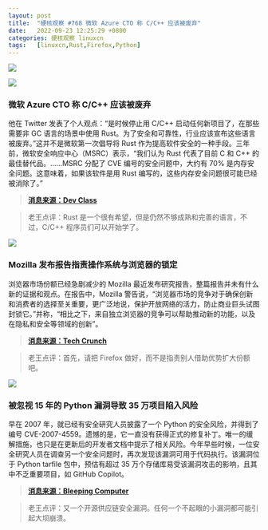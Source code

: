 ```yaml
---
layout: post
title:	"硬核观察 #768 微软 Azure CTO 称 C/C++ 应该被废弃"
date:	2022-09-23 12:25:29 +0800 
categories:	硬核观察 linuxcn 
tags:	[linuxcn,Rust,Firefox,Python]
---
```



![](/Asserts/Images//attachment/album/202209/23/122436ajl8z0l2b6x860br.jpg)


![](/Asserts/Images//attachment/album/202209/23/122437tvt77l3d6ev66iwt.jpg)


### 微软 Azure CTO 称 C/C++ 应该被废弃


他在 Twitter 发表了个人观点：“是时候停止用 C/C++ 启动任何新项目了，在那些需要非 GC 语言的场景中使用 Rust。为了安全和可靠性，行业应该宣布这些语言被废弃。”这并不是微软第一次倡导将 Rust 作为提高软件安全的一种手段。三年前，微软安全响应中心（MSRC）表示，“我们认为 Rust 代表了目前 C 和 C++ 的最佳替代品。……MSRC 分配了 CVE 编号的安全问题中，大约有 70% 是内存安全问题。这意味着，如果该软件是用 Rust 编写的，这些内存安全问题很可能已经被消除了。”



> 
> **[消息来源：Dev Class](https://devclass.com/2022/09/20/microsoft-azure-cto-on-c-c/)**
> 
> 
> 



> 
> 老王点评：Rust 是一个很有希望，但是仍然不够成熟和完善的语言，不过，C/C++ 程序员们可以开始学了。
> 
> 
> 


![](/Asserts/Images//attachment/album/202209/23/122445rgcipeni22ee322c.jpg)


### Mozilla 发布报告指责操作系统与浏览器的锁定


浏览器市场份额已经急剧减少的 Mozilla 最近发布研究报告，整篇报告并未有什么新的证据和观点。在报告中，Mozilla 警告说，“浏览器市场的竞争对于确保创新和消费者的选择至关重要，更广泛地说，保护开放网络的活力，防止商业巨头试图封锁它。”并称，“相比之下，来自独立浏览器的竞争可以帮助推动新的功能，以及在隐私和安全等领域的创新”。



> 
> **[消息来源：Tech Crunch](https://techcrunch.com/2022/09/22/mozilla-browser-research/)**
> 
> 
> 



> 
> 老王点评：首先，请把 Firefox 做好，而不是指责别人借助优势扩大份额吧。
> 
> 
> 


![](/Asserts/Images//attachment/album/202209/23/122500kiljjupwffguzlab.jpg)


### 被忽视 15 年的 Python 漏洞导致 35 万项目陷入风险


早在 2007 年，就已经有安全研究人员披露了一个 Python 的安全风险，并得到了编号 CVE-2007-4559。遗憾的是，它一直没有获得正式的修复补丁。唯一的缓解措施，也只是在更新后的开发者文档中提示了相关风险。今年早些时候，一位安全研究人员在调查另一个安全问题时，再次发现该漏洞可用于代码执行。该漏洞位于 Python tarfile 包中，预估有超过 35 万个存储库易受该漏洞攻击的影响，且其中不乏重要项目，如 GitHub Copilot。



> 
> **[消息来源：Bleeping Computer](https://www.bleepingcomputer.com/news/security/unpatched-15-year-old-python-bug-allows-code-execution-in-350k-projects/)**
> 
> 
> 



> 
> 老王点评：又一个开源供应链安全漏洞。任何一个不起眼的小漏洞都可能引起大坝崩溃。
> 
> 
>
